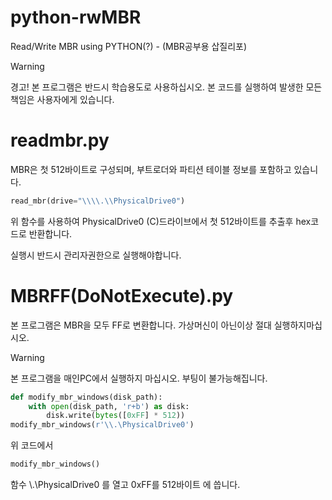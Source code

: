 # python-rwMBR
Read/Write MBR using PYTHON(?) - (MBR공부용 삽질리포)

> [!Warning]
> 경고! 본 프로그램은 반드시 학습용도로 사용하십시오.
> 본 코드를 실행하여 발생한 모든 책임은 사용자에게 있습니다.


# readmbr.py
MBR은 첫 512바이트로 구성되며, 부트로더와 파티션 테이블 정보를 포함하고 있습니다.

```python
read_mbr(drive="\\\\.\\PhysicalDrive0")
```
위 함수를 사용하여 PhysicalDrive0 (C)드라이브에서 첫 512바이트를 추출후 hex코드로 반환합니다.


실행시 반드시 관리자권한으로 실행해야합니다.

# MBRFF(DoNotExecute).py

본 프로그램은 MBR을 모두 FF로 변환합니다. 가상머신이 아닌이상 절대 실행하지마십시오.

> [!Warning]
> 본 프로그램을 매인PC에서 실행하지 마십시오. 부팅이 불가능해집니다.

```python
def modify_mbr_windows(disk_path):
    with open(disk_path, 'r+b') as disk:
        disk.write(bytes([0xFF] * 512))
modify_mbr_windows(r'\\.\PhysicalDrive0')
```
위 코드에서 
```python
modify_mbr_windows()
```
함수 \\.\PhysicalDrive0 를 열고 0xFF를 512바이트 에 씁니다.

